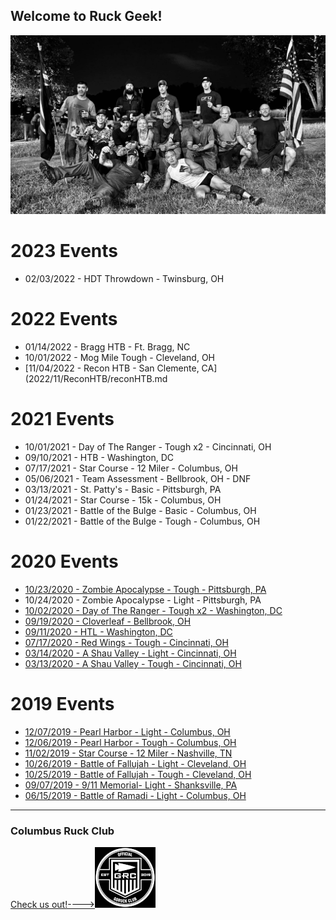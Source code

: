 ## Welcome to Ruck Geek!

![HTL Group](2020/09/HTL/images/htlGroupBW.jpg)
# 2023 Events
* 02/03/2022 - HDT Throwdown - Twinsburg, OH

# 2022 Events
* 01/14/2022 - Bragg HTB - Ft. Bragg, NC
* 10/01/2022 - Mog Mile Tough - Cleveland, OH
* [11/04/2022 - Recon HTB - San Clemente, CA](2022/11/ReconHTB/reconHTB.md

# 2021 Events
* 10/01/2021 - Day of The Ranger - Tough x2 - Cincinnati, OH
* 09/10/2021 - HTB - Washington, DC
* 07/17/2021 - Star Course - 12 Miler - Columbus, OH
* 05/06/2021 - Team Assessment - Bellbrook, OH - DNF
* 03/13/2021 - St. Patty's - Basic - Pittsburgh, PA
* 01/24/2021 - Star Course - 15k - Columbus, OH
* 01/23/2021 - Battle of the Bulge - Basic - Columbus, OH
* 01/22/2021 - Battle of the Bulge - Tough - Columbus, OH

# 2020 Events
* [10/23/2020 - Zombie Apocalypse - Tough - Pittsburgh, PA](2020/10/Zombie/zombieTough.md)
* 10/24/2020 - Zombie Apocalypse - Light - Pittsburgh, PA
* [10/02/2020 - Day of The Ranger - Tough x2 - Washington, DC](2020/10/DayOfTheRanger/dayOfTheRanger.md)
* [09/19/2020 - Cloverleaf - Bellbrook, OH](2020/09/Cloverleaf/cloverleaf.md)
* [09/11/2020 - HTL - Washington, DC](2020/09/HTL/911HTL.md)
* [07/17/2020 - Red Wings - Tough - Cincinnati, OH](2020/07/redWingsTough.md)
* [03/14/2020 - A Shau Valley - Light - Cincinnati, OH](2020/03/aShauValleyLight.md)
* [03/13/2020 - A Shau Valley - Tough - Cincinnati, OH](2020/03/aShauValleyTough.md)

# 2019 Events
* [12/07/2019 - Pearl Harbor - Light - Columbus, OH](2019/12/pearlHarborLight.md)
* [12/06/2019 - Pearl Harbor - Tough - Columbus, OH](2019/12/pearlHarborTough.md)
* [11/02/2019 - Star Course - 12 Miler - Nashville, TN](2019/11/Nashville12MileStarCourse.md)
* [10/26/2019 - Battle of Fallujah - Light - Cleveland, OH](2019/10/battleOfFallujahLight.md)
* [10/25/2019 - Battle of Fallujah - Tough - Cleveland, OH](2019/10/battleOfFallujahTough.md)
* [09/07/2019 - 9/11 Memorial- Light - Shanksville, PA](2019/09/911Memorial.md)
* [06/15/2019 - Battle of Ramadi - Light - Columbus, OH](2019/06/battle-of-ramadi-light.MD)



---
### Columbus Ruck Club
[Check us out!---->![GORUCK Official Club](images/goruckClubSmall.png)](https://www.facebook.com/columbusruckingclub/)
